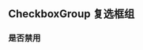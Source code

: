 <div class="demo-header">
<p class="overviewicon">
  <span class="wapi-ui-checkbox-group wapi-form-radioboxgroup"/>
</p>

## CheckboxGroup 复选框组

<mobile-uxlink widget-name="CheckboxGroup"></mobile-uxlink>

</div>

### 是否禁用

<mobile-view link="checkbox-group/disabled"></mobile-view>

<br>
